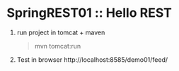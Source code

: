 SpringREST01 :: Hello REST
==========================

1. run project in tomcat + maven
	> mvn tomcat:run
2. Test in browser
http://localhost:8585/demo01/feed/<id>

